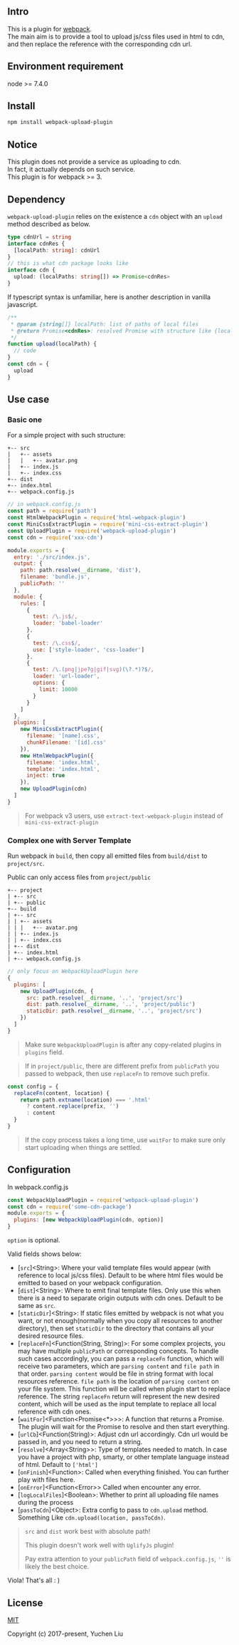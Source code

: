 ## Intro

This is a plugin for [webpack](https://github.com/webpack/webpack).<br>
The main aim is to provide a tool to upload js/css files used in html to cdn, and then replace the reference with the corresponding cdn url.<br>

## Environment requirement

node >= 7.4.0<br>

## Install

```bash
npm install webpack-upload-plugin
```

## Notice

This plugin does not provide a service as uploading to cdn.<br>
In fact, it actually depends on such service.<br>
This plugin is for webpack >= 3.

## Dependency

`webpack-upload-plugin` relies on the existence a `cdn` object with an `upload` method described as below.

```typescript
type cdnUrl = string
interface cdnRes {
  [localPath: string]: cdnUrl
}
// this is what cdn package looks like
interface cdn {
  upload: (localPaths: string[]) => Promise<cdnRes>
}
```

If typescript syntax is unfamiliar, here is another description in vanilla javascript.

```js
/**
 * @param {string[]} localPath: list of paths of local files
 * @return Promise<cdnRes>: resolved Promise with structure like {localPath: cdnUrl}
 */
function upload(localPath) {
  // code
}
const cdn = {
  upload
}
```

## Use case

### Basic one

For a simple project with such structure:

```
+-- src
|   +-- assets
|   |   +-- avatar.png
|   +-- index.js
|   +-- index.css
+-- dist
+-- index.html
+-- webpack.config.js
```

```js
// in webpack.config.js
const path = require('path')
const HtmlWebpackPlugin = require('html-webpack-plugin')
const MiniCssExtractPlugin = require('mini-css-extract-plugin')
const UploadPlugin = require('webpack-upload-plugin')
const cdn = require('xxx-cdn')

module.exports = {
  entry: './src/index.js',
  output: {
    path: path.resolve(__dirname, 'dist'),
    filename: 'bundle.js',
    publicPath: ''
  },
  module: {
    rules: [
      {
        test: /\.js$/,
        loader: 'babel-loader'
      },
      {
        test: /\.css$/,
        use: ['style-loader', 'css-loader']
      },
      {
        test: /\.(png|jpe?g|gif|svg)(\?.*)?$/,
        loader: 'url-loader',
        options: {
          limit: 10000
        }
      }
    ]
  },
  plugins: [
    new MiniCssExtractPlugin({
      filename: '[name].css',
      chunkFilename: '[id].css'
    }),
    new HtmlWebpackPlugin({
      filename: 'index.html',
      template: 'index.html',
      inject: true
    }),
    new UploadPlugin(cdn)
  ]
}
```

> For webpack v3 users, use `extract-text-webpack-plugin` instead of `mini-css-extract-plugin`

### Complex one with Server Template

Run webpack in `build`, then copy all emitted files from `build/dist` to `project/src`.

Public can only access files from `project/public`

```
+-- project
| +-- src
| +-- public
+-- build
| +-- src
| | +-- assets
| | |   +-- avatar.png
| | +-- index.js
| | +-- index.css
| +-- dist
| +-- index.html
| +-- webpack.config.js
```

```js
// only focus on WebpackUploadPlugin here
{
  plugins: [
    new UploadPlugin(cdn, {
      src: path.resolve(__dirname, '..', 'project/src')
      dist: path.resolve(__dirname, '..', 'project/public')
      staticDir: path.resolve(__dirname, '..', 'project/src')
    })
  ]
}
```

> Make sure `WebpackUploadPlugin` is after any copy-related plugins in `plugins` field.

> If in `project/public`, there are different prefix from `publicPath` you passed to webpack, then use `replaceFn` to remove such prefix.

```js
const config = {
  replaceFn(content, location) {
    return path.extname(location) === '.html'
      ? content.replace(prefix, '')
      : content
  }
}
```

> If the copy process takes a long time, use `waitFor` to make sure only start uploading when things are settled.

## Configuration

In webpack.config.js

```js
const WebpackUploadPlugin = require('webpack-upload-plugin')
const cdn = require('some-cdn-package')
module.exports = {
  plugins: [new WebpackUploadPlugin(cdn, option)]
}
```

`option` is optional.

Valid fields shows below:

- [`src`]\<String>: Where your valid template files would appear (with reference to local js/css files). Default to be where html files would be emitted to based on your webpack configuration.
- [`dist`]\<String>: Where to emit final template files. Only use this when there is a need to separate origin outputs with cdn ones. Default to be same as `src`.
- [`staticDir`]\<String>: If static files emitted by webpack is not what you want, or not enough(normally when you copy all resources to another directory), then set `staticDir` to the directory that contains all your desired resource files.
- [`replaceFn`]\<Function(String, String)>: For some complex projects, you may have multiple `publicPath` or corresponding concepts. To handle such cases accordingly, you can pass a `replaceFn` function, which will receive two parameters, which are `parsing content` and `file path` in that order. `parsing content` would be file in string format with local resources reference. `file path` is the location of `parsing content` on your file system. This function will be called when plugin start to replace reference. The string `replaceFn` return will represent the new desired content, which will be used as the input template to replace all local reference with cdn ones.
- [`waitFor`]\<Function\<Promise\<\*>>>: A function that returns a Promise. The plugin will wait for the Promise to resolve and then start everything.
- [`urlCb`]\<Function(String)>: Adjust cdn url accordingly. Cdn url would be passed in, and you need to return a string.
- [`resolve`]\<Array\<String>>: Type of templates needed to match. In case you have a project with php, smarty, or other template language instead of html. Default to `['html']`
- [`onFinish`]\<Function>: Called when everything finished. You can further play with files here.
- [`onError`]\<Function\<Error>> Called when encounter any error.
- [`logLocalFiles`]\<Boolean>: Whether to print all uploading file names during the process
- [`passToCdn`]\<Object>: Extra config to pass to `cdn.upload` method. Something Like `cdn.upload(location, passToCdn)`.

> `src` and `dist` work best with absolute path!
>
> This plugin doesn't work well with `UglifyJs` plugin!
>
> Pay extra attention to your `publicPath` field of `webpack.config.js`, `''` is likely the best choice.

Viola! That's all : )

## License

[MIT](http://opensource.org/licenses/MIT)

Copyright (c) 2017-present, Yuchen Liu
